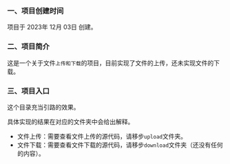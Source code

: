 ### 一、项目创建时间
项目于 2023年 12月 03日 创建。

### 二、项目简介
这是一个关于文件`上传和下载`的项目，目前实现了文件的上传，还未实现文件的下载。

### 三、项目入口
这个目录充当引路的效果。

具体实现的结果在对应的文件夹中会给出解释。
- 文件上传：需要查看文件上传的源代码，请移步`upload`文件夹。
- 文件下载：需要查看文件下载的源代码，请移步`download`文件夹（还没有任何的内容）。
